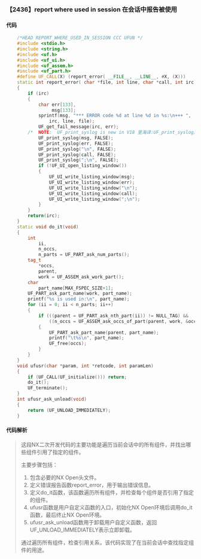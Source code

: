 ### 【2436】report where used in session 在会话中报告被使用

#### 代码

```cpp
    /*HEAD REPORT_WHERE_USED_IN_SESSION CCC UFUN */  
    #include <stdio.h>  
    #include <string.h>  
    #include <uf.h>  
    #include <uf_ui.h>  
    #include <uf_assem.h>  
    #include <uf_part.h>  
    #define UF_CALL(X) (report_error( __FILE__, __LINE__, #X, (X)))  
    static int report_error( char *file, int line, char *call, int irc)  
    {  
        if (irc)  
        {  
            char err[133],  
                 msg[133];  
            sprintf(msg, "*** ERROR code %d at line %d in %s:\n+++ ",  
                irc, line, file);  
            UF_get_fail_message(irc, err);  
        /*  NOTE:  UF_print_syslog is new in V18 里海译:UF_print_syslog是在V18版本中新增的函数。 */  
            UF_print_syslog(msg, FALSE);  
            UF_print_syslog(err, FALSE);  
            UF_print_syslog("\n", FALSE);  
            UF_print_syslog(call, FALSE);  
            UF_print_syslog(";\n", FALSE);  
            if (!UF_UI_open_listing_window())  
            {  
                UF_UI_write_listing_window(msg);  
                UF_UI_write_listing_window(err);  
                UF_UI_write_listing_window("\n");  
                UF_UI_write_listing_window(call);  
                UF_UI_write_listing_window(";\n");  
            }  
        }  
        return(irc);  
    }  
    static void do_it(void)  
    {  
        int  
            ii,  
            n_occs,  
            n_parts = UF_PART_ask_num_parts();  
        tag_t  
            *occs,  
            parent,  
            work = UF_ASSEM_ask_work_part();  
        char  
            part_name[MAX_FSPEC_SIZE+1];  
        UF_PART_ask_part_name(work, part_name);  
        printf("%s is used in:\n", part_name);  
        for (ii = 0; ii < n_parts; ii++)  
        {  
            if (((parent = UF_PART_ask_nth_part(ii)) != NULL_TAG) &&  
                ((n_occs = UF_ASSEM_ask_occs_of_part(parent, work, &occs)) > 0))  
            {  
                UF_PART_ask_part_name(parent, part_name);  
                printf("\t%s\n", part_name);  
                UF_free(occs);  
            }  
        }  
    }  
    void ufusr(char *param, int *retcode, int paramLen)  
    {  
        if (UF_CALL(UF_initialize())) return;  
        do_it();  
        UF_terminate();  
    }  
    int ufusr_ask_unload(void)  
    {  
        return (UF_UNLOAD_IMMEDIATELY);  
    }

```

#### 代码解析

> 这段NX二次开发代码的主要功能是遍历当前会话中的所有组件，并找出哪些组件引用了指定的组件。
>
> 主要步骤包括：
>
> 1. 包含必要的NX Open头文件。
> 2. 定义错误报告函数report_error，用于输出错误信息。
> 3. 定义do_it函数，该函数遍历所有组件，并检查每个组件是否引用了指定的组件。
> 4. ufusr函数是用户自定义函数的入口，初始化NX Open环境后调用do_it函数，最后终止NX Open环境。
> 5. ufusr_ask_unload函数用于卸载用户自定义函数，返回UF_UNLOAD_IMMEDIATELY表示立即卸载。
>
> 通过遍历所有组件，检查引用关系，该代码实现了在当前会话中查找指定组件的用途。
>
